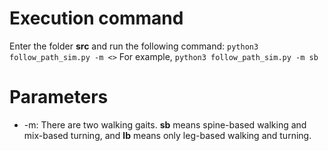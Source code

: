 # Execution command

Enter the folder <strong>src</strong> and run the following command:
`python3 follow_path_sim.py -m <>`
For example, `python3 follow_path_sim.py -m sb`

# Parameters

- -m: There are two walking gaits. <strong>sb</strong> means spine-based walking and mix-based turning, and <strong>lb</strong> means only leg-based walking and turning.
